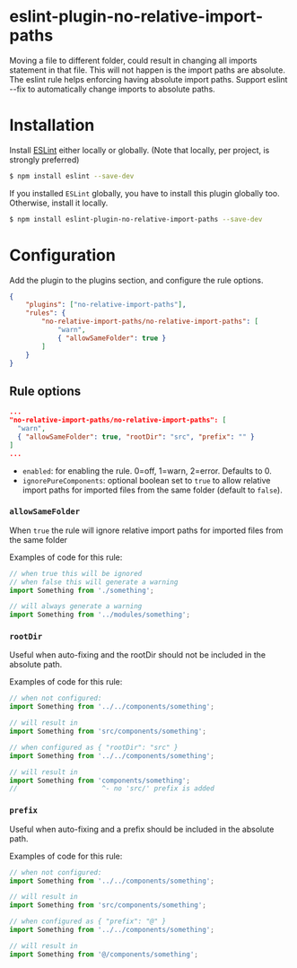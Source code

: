 # eslint-plugin-no-relative-import-paths

Moving a file to different folder, could result in changing all imports statement in that file. This will not happen is the import paths are absolute. The eslint rule helps enforcing having absolute import paths.
Support eslint --fix to automatically change imports to absolute paths.

# Installation

Install [ESLint](https://www.github.com/eslint/eslint) either locally or globally. (Note that locally, per project, is strongly preferred)

```sh
$ npm install eslint --save-dev
```

If you installed `ESLint` globally, you have to install this plugin globally too. Otherwise, install it locally.

```sh
$ npm install eslint-plugin-no-relative-import-paths --save-dev
```

# Configuration

Add the plugin to the plugins section, and configure the rule options.

```json
{
	"plugins": ["no-relative-import-paths"],
	"rules": {
		"no-relative-import-paths/no-relative-import-paths": [
			"warn",
			{ "allowSameFolder": true }
		]
	}
}
```

## Rule options

```json
...
"no-relative-import-paths/no-relative-import-paths": [
  "warn",
  { "allowSameFolder": true, "rootDir": "src", "prefix": "" }
]
...
```

- `enabled`: for enabling the rule. 0=off, 1=warn, 2=error. Defaults to 0.
- `ignorePureComponents`: optional boolean set to `true` to allow relative import paths for imported files from the same folder (default to `false`).

### `allowSameFolder`

When `true` the rule will ignore relative import paths for imported files from the same folder

Examples of code for this rule:

```js
// when true this will be ignored
// when false this will generate a warning
import Something from './something';

// will always generate a warning
import Something from '../modules/something';
```

### `rootDir`

Useful when auto-fixing and the rootDir should not be included in the absolute path.

Examples of code for this rule:

```js
// when not configured:
import Something from '../../components/something';

// will result in
import Something from 'src/components/something';
```

```js
// when configured as { "rootDir": "src" }
import Something from '../../components/something';

// will result in
import Something from 'components/something';
//                     ^- no 'src/' prefix is added
```

### `prefix`

Useful when auto-fixing and a prefix should be included in the absolute path.

Examples of code for this rule:

```js
// when not configured:
import Something from '../../components/something';

// will result in
import Something from 'src/components/something';
```

```js
// when configured as { "prefix": "@" }
import Something from '../../components/something';

// will result in
import Something from '@/components/something';
```
